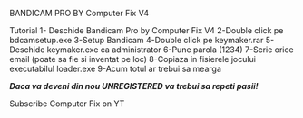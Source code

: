 BANDICAM PRO BY Computer Fix V4

Tutorial
1- Deschide Bandicam Pro by Computer Fix V4
2-Double click pe bdcamsetup.exe
3-Setup Bandicam
4-Double click pe keymaker.rar
5-Deschide keymaker.exe ca administrator
6-Pune parola (1234)
7-Scrie orice email (poate sa fie si inventat pe loc)
8-Copiaza in fisierele jocului executabilul loader.exe
9-Acum totul ar trebui sa mearga


***Daca va deveni din nou UNREGISTERED va trebui sa repeti pasii!***



Subscribe Computer Fix on YT

